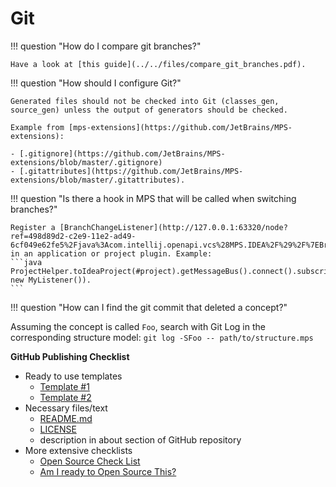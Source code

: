 # Git

!!! question "How do I compare git branches?"

    Have a look at [this guide](../../files/compare_git_branches.pdf).

!!! question "How should I configure Git?"
    
    Generated files should not be checked into Git (classes_gen, source_gen) unless the output of generators should be checked.
    
    Example from [mps-extensions](https://github.com/JetBrains/MPS-extensions):

    - [.gitignore](https://github.com/JetBrains/MPS-extensions/blob/master/.gitignore)
    - [.gitattributes](https://github.com/JetBrains/MPS-extensions/blob/master/.gitattributes).

!!! question "Is there a hook in MPS that will be called when switching branches?"

    Register a [BranchChangeListener](http://127.0.0.1:63320/node?ref=498d89d2-c2e9-11e2-ad49-6cf049e62fe5%2Fjava%3Acom.intellij.openapi.vcs%28MPS.IDEA%2F%29%2F%7EBranchChangeListener) in an application or project plugin. Example: 
    ```java
    ProjectHelper.toIdeaProject(#project).getMessageBus().connect().subscribe(BranchChangeListener.VCS_BRANCH_CHANGED, new MyListener()).
    ```

!!! question "How can I find the git commit that deleted a concept?"

  Assuming the concept is called `Foo`, search with Git Log in the corresponding structure model:  `git log -SFoo -- path/to/structure.mps`

**GitHub Publishing Checklist**

- Ready to use templates
    - [Template #1](https://github.com/cfpb/open-source-project-template)
    - [Template #2](https://github.com/giantswarm/example-opensource-repo)
- Necessary files/text
  - [README.md](https://docs.github.com/en/repositories/managing-your-repositorys-settings-and-features/customizing-your-repository/about-readmes)
  - [LICENSE](https://docs.github.com/en/repositories/managing-your-repositorys-settings-and-features/customizing-your-repository/licensing-a-repository)
  - description in about section of GitHub repository
- More extensive checklists
    - [Open Source Check List](https://github.com/cfpb/open-source-project-template/blob/main/opensource-checklist.md)
    - [Am I ready to Open Source This?](https://gist.github.com/PurpleBooth/6f1ba788bf70fb501439)